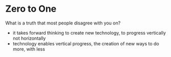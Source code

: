 # Zero to One
What is a truth that most people disagree with you on? 
- it takes forward thinking to create new technology, to progress vertically not horizontally
- technology enables vertical progress, the creation of new ways to do more, with less

